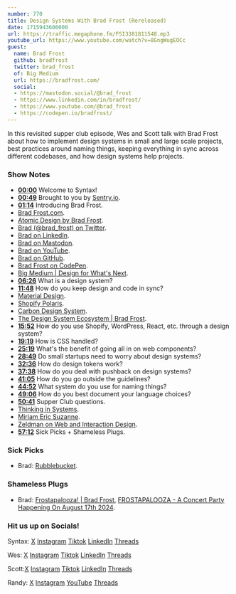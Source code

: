 ```yaml
---
number: 770
title: Design Systems With Brad Frost (Rereleased)
date: 1715943600000
url: https://traffic.megaphone.fm/FSI3381811548.mp3
youtube_url: https://www.youtube.com/watch?v=8GngWugEOCc
guest:
  name: Brad Frost
  github: bradfrost
  twitter: brad_frost
  of: Big Medium
  url: https://bradfrost.com/
  social: 
  - https://mastodon.social/@brad_frost
  - https://www.linkedin.com/in/bradfrost/
  - https://www.youtube.com/@brad_frost
  - https://codepen.io/bradfrost/
---
```


In this revisited supper club episode, Wes and Scott talk with Brad Frost about how to implement design systems in small and large scale projects, best practices around naming things, keeping everything in sync across different codebases, and how design systems help projects.

### Show Notes

* **[00:00](#t=00:00)** Welcome to Syntax!
* **[00:49](#t=00:49)** Brought to you by [Sentry.io](https://sentry.io/syntax).
* **[01:14](#t=01:14)** Introducing Brad Frost.
* [Brad Frost.com](https://bradfrost.com/).
* [Atomic Design by Brad Frost](https://atomicdesign.bradfrost.com/).
* [Brad (@brad_frost) on Twitter](https://twitter.com/brad_frost).
* [Brad on LinkedIn](https://www.linkedin.com/in/bradfrost/).
* [Brad on Mastodon](https://mastodon.social/@brad_frost).
* [Brad on YouTube](https://www.youtube.com/@brad_frost).
* [Brad on GitHub](https://github.com/bradfrost).
* [Brad Frost on CodePen](https://codepen.io/bradfrost/).
* [Big Medium | Design for What's Next](https://bigmedium.com/).
* **[06:26](#t=06:26)** What is a design system?
* **[11:48](#t=11:48)** How do you keep design and code in sync?
* [Material Design](https://m3.material.io/).
* [Shopify Polaris](https://polaris.shopify.com/).
* [Carbon Design System](https://carbondesignsystem.com/).
* [The Design System Ecosystem | Brad Frost](https://bradfrost.com/blog/post/the-design-system-ecosystem/).
* **[15:52](#t=15:52)** How do you use Shopify, WordPress, React, etc. through a design system?
* **[19:19](#t=19:19)** How is CSS handled?
* **[25:19](#t=25:19)** What's the benefit of going all in on web components?
* **[28:49](#t=28:49)** Do small startups need to worry about design systems?
* **[32:36](#t=32:36)** How do design tokens work?
* **[37:38](#t=37:38)** How do you deal with pushback on design systems?
* **[41:05](#t=41:05)** How do you go outside the guidelines?
* **[44:52](#t=44:52)** What system do you use for naming things?
* **[49:06](#t=49:06)** How do you best document your language choices?
* **[50:41](#t=50:41)** Supper Club questions.
* [Thinking in Systems](https://www.amazon.com/Thinking-Systems-Donella-H-Meadows/dp/1603580557).
* [Miriam Eric Suzanne](https://www.miriamsuzanne.com/).
* [Zeldman on Web and Interaction Design](https://www.zeldman.com/).
* **[57:12](#t=57:12)** Sick Picks + Shameless Plugs.

### Sick Picks

- Brad: [Rubblebucket](https://en.wikipedia.org/wiki/Rubblebucket).

### Shameless Plugs

- Brad: [Frostapalooza! | Brad Frost](https://bradfrost.com/blog/post/frostapalooza/), [FROSTAPALOOZA - A Concert Party Happening On August 17th 2024](https://40.bradfrost.com/).

### Hit us up on Socials!

Syntax: [X](https://twitter.com/syntaxfm) [Instagram](https://www.instagram.com/syntax_fm/) [Tiktok](https://www.tiktok.com/@syntaxfm) [LinkedIn](https://www.linkedin.com/company/96077407/admin/feed/posts/) [Threads](https://www.threads.net/@syntax_fm)

Wes: [X](https://twitter.com/wesbos) [Instagram](https://www.instagram.com/wesbos/) [Tiktok](https://www.tiktok.com/@wesbos) [LinkedIn](https://www.linkedin.com/in/wesbos/) [Threads](https://www.threads.net/@wesbos)

Scott:[X](https://twitter.com/stolinski) [Instagram](https://www.instagram.com/stolinski/) [Tiktok](https://www.tiktok.com/@stolinski) [LinkedIn](https://www.linkedin.com/in/stolinski/) [Threads](https://www.threads.net/@stolinski)

Randy: [X](https://twitter.com/randyrektor) [Instagram](https://www.instagram.com/randyrektor/) [YouTube](https://www.youtube.com/@randyrektor) [Threads](https://www.threads.net/@randyrektor)
